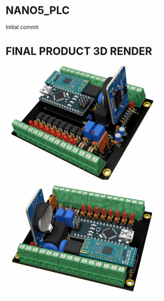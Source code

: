 # NANO5_PLC
Initial commit

# FINAL PRODUCT 3D RENDER

<img src="./doc/Images/FINAL_NANO5_PLC3.jpg" width="410"/> <img src="./doc/Images/FINAL_NANO5_PLC4.jpg" width="410"/> 
